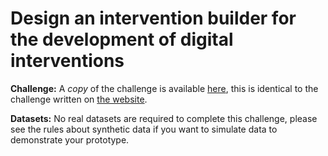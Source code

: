 # Design an intervention builder for the development of digital interventions

**Challenge:** A *copy* of the challenge is available [here](challenge.md), this is identical to the challenge written on [the website]().

**Datasets:** No real datasets are required to complete this challenge, please see the rules about synthetic data if you want to simulate data to demonstrate your prototype.
